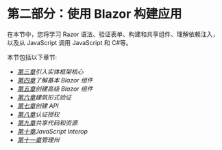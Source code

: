 # 第二部分：使用 Blazor 构建应用

在本节中，您将学习 Razor 语法、验证表单、构建和共享组件、理解依赖注入，以及从 JavaScript 调用 JavaScript 和 C#等。

本节包括以下章节:

*   [*第三章*](03.html#_idTextAnchor048)*引入实体框架核心*
*   [*第四章*](04.html#_idTextAnchor060)*了解基本 Blazor 组件*
*   [*第五章*](05.html#_idTextAnchor078)*创建高级 Blazor 组件*
*   [*第六章*](06.html#_idTextAnchor093)*建筑形式验证*
*   [*第七章*](07.html#_idTextAnchor115)*创建 API*
*   [*第八章*](08.html#_idTextAnchor122)*认证授权*
*   [*第九章*](09.html#_idTextAnchor134)*共享代码和资源*
*   [*第十章*](10.html#_idTextAnchor152)*JavaScript Interop*
*   [*第十一章*](11.html#_idTextAnchor163)*管理州*